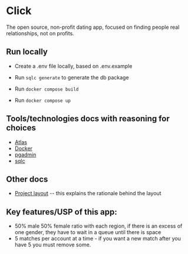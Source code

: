 # Click
The open source, non-profit dating app, focused on finding people real relationships, not on profits.

## Run locally
- Create a .env file locally, based on .env.example

- Run ```sqlc generate``` to generate the db package

- Run ```docker compose build```

- Run ```docker compose up```

## Tools/technologies docs with reasoning for choices
- [Atlas](./docs/atlas.md)
- [Docker](./docs/docker.md)
- [pgadmin](./docs/pgadmin.md)
- [sqlc](./docs/sqlc.md)

## Other docs
- [Project layout](./docs/layout.md) -- this explains the rationale behind the layout

## Key features/USP of this app:
- 50% male 50% female ratio with each region, if there is an excess of one gender, they have to wait in a queue until there is space
- 5 matches per account at a time - if you want a new match after you have 5 you must remove some.